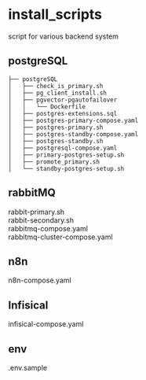 # install_scripts
script for various backend system

## postgreSQL

```
├── postgreSQL
│   ├── check_is_primary.sh
│   ├── pg_client_install.sh
│   ├── pgvector-pgautofailover
│   │   └── Dockerfile
│   ├── postgres-extensions.sql
│   ├── postgres-primary-compose.yaml
│   ├── postgres-primary.sh
│   ├── postgres-standby-compose.yaml
│   ├── postgres-standby.sh
│   ├── postgresql-compose.yaml
│   ├── primary-postgres-setup.sh
│   ├── promote_primary.sh
│   └── standby-postgres-setup.sh
```

## rabbitMQ

rabbit-primary.sh  <br>
rabbit-secondary.sh <br>
rabbitmq-compose.yaml  <br>
rabbitmq-cluster-compose.yaml  <br>


## n8n

n8n-compose.yaml  <br>

## Infisical

infisical-compose.yaml <br>

## env

.env.sample
